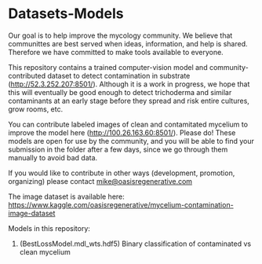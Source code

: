 # Datasets-Models
Our goal is to help improve the mycology community. We believe that communittes are best served when ideas, information, and help is shared. Therefore we have committed to make tools available to everyone. 

This repository contains a trained computer-vision model and community-contributed dataset to detect contamination in substrate (http://52.3.252.207:8501/). Although it is a work in progress, we hope that this will eventually be good enough to detect trichoderma and similar contaminants at an early stage before they spread and risk entire cultures, grow rooms, etc. 

You can contribute labeled images of clean and contamitated mycelium to improve the model here (http://100.26.163.60:8501/). Please do! These models are open for use by the community, and you will be able to find your submission in the folder after a few days, since we go through them manually to avoid bad data.

If you would like to contribute in other ways (development, promotion, organizing) please contact mike@oasisregenerative.com

The image dataset is available here: https://www.kaggle.com/oasisregenerative/mycelium-contamination-image-dataset

Models in this repository:
  1. (BestLossModel.mdl_wts.hdf5) Binary classification of contaminated vs clean mycelium
